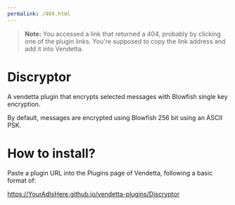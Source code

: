 ```yaml
---
permalink: /404.html
---
```

> **Note:** You accessed a link that returned a 404, probably by clicking one of the plugin links. You're supposed to copy the link address and add it into Vendetta.

# Discryptor
A vendetta plugin that encrypts selected messages with Blowfish single key encryption.

By default, messages are encrypted using Blowfish 256 bit using an ASCII PSK.

# How to install?
Paste a plugin URL into the Plugins page of Vendetta, following a basic format of:

https://YourAdIsHere.github.io/vendetta-plugins/Discryptor
